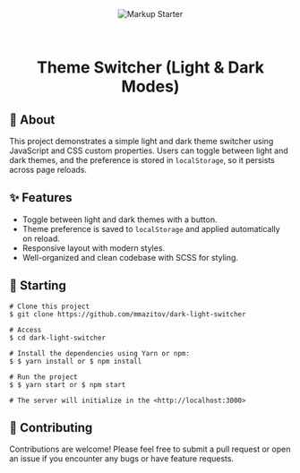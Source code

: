 <div align="center" id="top"> 
  <img src="./.github/app.gif" alt="Markup Starter" />

  &#xa0;
</div>

<h1 align="center">Theme Switcher (Light & Dark Modes)</h1>

## 🎯 About 
This project demonstrates a simple light and dark theme switcher using JavaScript and CSS custom properties. Users can toggle between light and dark themes, and the preference is stored in `localStorage`, so it persists across page reloads.



## ✨ Features
- Toggle between light and dark themes with a button.
- Theme preference is saved to `localStorage` and applied automatically on reload.
- Responsive layout with modern styles.
- Well-organized and clean codebase with SCSS for styling.

## 🏁 Starting
```
# Clone this project
$ git clone https://github.com/mmazitov/dark-light-switcher

# Access
$ cd dark-light-switcher

# Install the dependencies using Yarn or npm:
$ $ yarn install or $ npm install

# Run the project
$ $ yarn start or $ npm start

# The server will initialize in the <http://localhost:3000>
```

## 🤝 Contributing
Contributions are welcome! Please feel free to submit a pull request or open an issue if you encounter any bugs or have feature requests.
